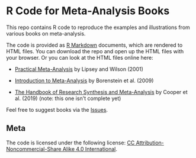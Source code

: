 # R Code for Meta-Analysis Books

This repo contains R code to reproduce the examples and illustrations from various books on meta-analysis.

The code is provided as [R Markdown](https://rmarkdown.rstudio.com/) documents, which are rendered to HTML files. You can download the repo and open up the HTML files with your browser. Or you can look at the HTML files online here:

* [Practical Meta-Analysis](http://www.metafor-project.org/misc/lipsey2001.html) by Lipsey and Wilson (2001)

* [Introduction to Meta-Analysis](http://www.metafor-project.org/misc/borenstein2009.html) by Borenstein et al. (2009)

* [The Handbook of Research Synthesis and Meta-Analysis](http://www.metafor-project.org/misc/cooper2019.html) by Cooper et al. (2019) (note: this one isn't complete yet)

Feel free to suggest books via the [Issues](https://github.com/wviechtb/meta_analysis_books/issues).

## Meta

The code is licensed under the following license: [CC Attribution-Noncommercial-Share Alike 4.0 International](http://creativecommons.org/licenses/by-nc-sa/4.0/).
